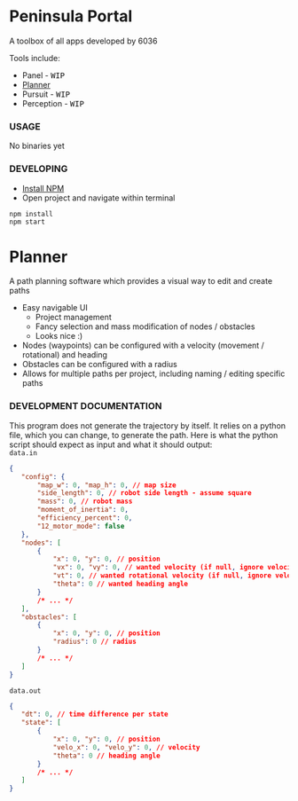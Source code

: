 # Peninsula Portal
A toolbox of all apps developed by 6036

Tools include:
* Panel - <kbd>WIP</kbd>
* [Planner](#planner)
* Pursuit - <kbd>WIP</kbd>
* Perception - <kbd>WIP</kbd>

### **USAGE**
No binaries yet

### **DEVELOPING**
- [Install NPM](https://docs.npmjs.com/downloading-and-installing-node-js-and-npm)
- Open project and navigate within terminal
```shell
npm install
npm start
```

# Planner
A path planning software which provides a visual way to edit and create paths
- Easy navigable UI
    - Project management
    - Fancy selection and mass modification of nodes / obstacles
    - Looks nice :)
- Nodes (waypoints) can be configured with a velocity (movement / rotational) and heading
- Obstacles can be configured with a radius
- Allows for multiple paths per project, including naming / editing specific paths
### **DEVELOPMENT DOCUMENTATION**
This program does not generate the trajectory by itself. It relies on a python file, which you can change, to generate the path.
Here is what the python script should expect as input and what it should output:  
`data.in`
```json
{
   "config": {
       "map_w": 0, "map_h": 0, // map size
       "side_length": 0, // robot side length - assume square
       "mass": 0, // robot mass
       "moment_of_inertia": 0,
       "efficiency_percent": 0,
       "12_motor_mode": false
   },
   "nodes": [
       {
           "x": 0, "y": 0, // position
           "vx": 0, "vy": 0, // wanted velocity (if null, ignore velocity override)
           "vt": 0, // wanted rotational velocity (if null, ignore velocity override)
           "theta": 0 // wanted heading angle
       }
       /* ... */
   ],
   "obstacles": [
       {
           "x": 0, "y": 0, // position
           "radius": 0 // radius
       }
       /* ... */
   ]
}
```
`data.out`
```json
{
   "dt": 0, // time difference per state
   "state": [
       {
           "x": 0, "y": 0, // position
           "velo_x": 0, "velo_y": 0, // velocity
           "theta": 0 // heading angle
       }
       /* ... */
   ]
}
```
